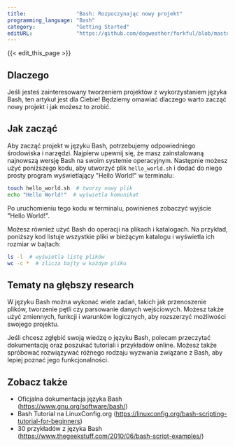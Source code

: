 ```yaml
---
title:                "Bash: Rozpoczynając nowy projekt"
programming_language: "Bash"
category:             "Getting Started"
editURL:              "https://github.com/dogweather/forkful/blob/master/content/pl/bash/starting-a-new-project.md"
---
```


{{< edit_this_page >}}

## Dlaczego

Jeśli jesteś zainteresowany tworzeniem projektów z wykorzystaniem języka Bash, ten artykuł jest dla Ciebie! Będziemy omawiać dlaczego warto zacząć nowy projekt i jak możesz to zrobić.

## Jak zacząć

Aby zacząć projekt w języku Bash, potrzebujemy odpowiedniego środowiska i narzędzi. Najpierw upewnij się, że masz zainstalowaną najnowszą wersję Bash na swoim systemie operacyjnym. Następnie możesz użyć poniższego kodu, aby utworzyć plik `hello_world.sh` i dodać do niego prosty program wyświetlający "Hello World!" w terminalu:

```Bash
touch hello_world.sh  # tworzy nowy plik
echo "Hello World!"  # wyświetla komunikat
```

Po uruchomieniu tego kodu w terminalu, powinieneś zobaczyć wyjście "Hello World!".

Możesz również użyć Bash do operacji na plikach i katalogach. Na przykład, poniższy kod listuje wszystkie pliki w bieżącym katalogu i wyświetla ich rozmiar w bajtach:

```Bash
ls -l  # wyświetla listę plików
wc -c *  # zlicza bajty w każdym pliku
```

## Tematy na głębszy research

W języku Bash można wykonać wiele zadań, takich jak przenoszenie plików, tworzenie pętli czy parsowanie danych wejściowych. Możesz także użyć zmiennych, funkcji i warunków logicznych, aby rozszerzyć możliwości swojego projektu.

Jeśli chcesz zgłębić swoją wiedzę o języku Bash, polecam przeczytać dokumentację oraz poszukać tutoriali i przykładów online. Możesz także spróbować rozwiązywać różnego rodzaju wyzwania związane z Bash, aby lepiej poznać jego funkcjonalności.

## Zobacz także

- Oficjalna dokumentacja języka Bash (https://www.gnu.org/software/bash/)
- Bash Tutorial na LinuxConfig.org (https://linuxconfig.org/bash-scripting-tutorial-for-beginners)
- 30 przykładów z języka Bash (https://www.thegeekstuff.com/2010/06/bash-script-examples/)